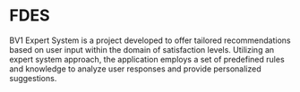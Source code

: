 # FDES
BV1 Expert System is a project developed to offer tailored recommendations based on user input within the domain of satisfaction levels. Utilizing an expert system approach, the application employs a set of predefined rules and knowledge to analyze user responses and provide personalized suggestions.
